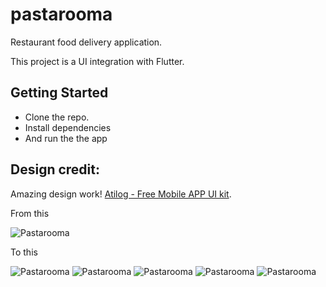 # pastarooma

Restaurant food delivery application.

This project is a UI integration with Flutter.

## Getting Started

- Clone the repo.
- Install dependencies
- And run the the app

## Design credit:
Amazing design work!
[Atilog - Free Mobile APP UI kit](https://www.behance.net/gallery/93705559/Atilog-Free-Mobile-APP-UI-kit).

From this 

![Pastarooma](screenshot/pastarooma.jpg)

To this 

![Pastarooma](screenshot/home.png) ![Pastarooma](screenshot/menu.png) ![Pastarooma](screenshot/order_success.png) ![Pastarooma](screenshot/settings.png) ![Pastarooma](screenshot/favorite.png)
